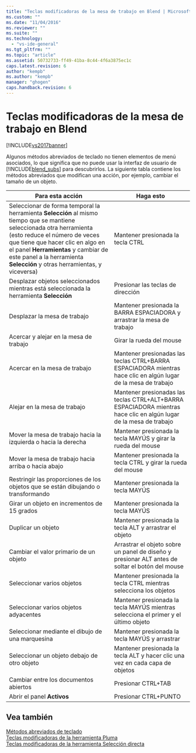 ```yaml
---
title: "Teclas modificadoras de la mesa de trabajo en Blend | Microsoft Docs"
ms.custom: ""
ms.date: "11/04/2016"
ms.reviewer: ""
ms.suite: ""
ms.technology: 
  - "vs-ide-general"
ms.tgt_pltfrm: ""
ms.topic: "article"
ms.assetid: 50732733-ff49-41ba-8c44-4f6a3875ec1c
caps.latest.revision: 6
author: "kempb"
ms.author: "kempb"
manager: "ghogen"
caps.handback.revision: 6
---
```

# Teclas modificadoras de la mesa de trabajo en Blend
[!INCLUDE[vs2017banner](../code-quality/includes/vs2017banner.md)]

Algunos métodos abreviados de teclado no tienen elementos de menú asociados, lo que significa que no puede usar la interfaz de usuario de [!INCLUDE[blend_subs](../debugger/includes/blend_subs_md.md)] para descubrirlos.  La siguiente tabla contiene los métodos abreviados que modifican una acción, por ejemplo, cambiar el tamaño de un objeto.  
  
|Para esta acción|Haga esto|  
|----------------------|---------------|  
|Seleccionar de forma temporal la herramienta **Selección** al mismo tiempo que se mantiene seleccionada otra herramienta \(esto reduce el número de veces que tiene que hacer clic en algo en el panel **Herramientas** y cambiar de este panel a la herramienta **Selección** y otras herramientas, y viceversa\)|Mantener presionada la tecla CTRL|  
|Desplazar objetos seleccionados mientras está seleccionada la herramienta **Selección**|Presionar las teclas de dirección|  
|Desplazar la mesa de trabajo|Mantener presionada la BARRA ESPACIADORA y arrastrar la mesa de trabajo|  
|Acercar y alejar en la mesa de trabajo|Girar la rueda del mouse|  
|Acercar en la mesa de trabajo|Mantener presionadas las teclas CTRL\+BARRA ESPACIADORA mientras hace clic en algún lugar de la mesa de trabajo|  
|Alejar en la mesa de trabajo|Mantener presionadas las teclas CTRL\+ALT\+BARRA ESPACIADORA mientras hace clic en algún lugar de la mesa de trabajo|  
|Mover la mesa de trabajo hacia la izquierda o hacia la derecha|Mantener presionada la tecla MAYÚS y girar la rueda del mouse|  
|Mover la mesa de trabajo hacia arriba o hacia abajo|Mantener presionada la tecla CTRL y girar la rueda del mouse|  
|Restringir las proporciones de los objetos que se están dibujando o transformando|Mantener presionada la tecla MAYÚS|  
|Girar un objeto en incrementos de 15 grados|Mantener presionada la tecla MAYÚS|  
|Duplicar un objeto|Mantener presionada la tecla ALT y arrastrar el objeto|  
|Cambiar el valor primario de un objeto|Arrastrar el objeto sobre un panel de diseño y presionar ALT antes de soltar el botón del mouse|  
|Seleccionar varios objetos|Mantener presionada la tecla CTRL mientras selecciona los objetos|  
|Seleccionar varios objetos adyacentes|Mantener presionada la tecla MAYÚS mientras selecciona el primer y el último objeto|  
|Seleccionar mediante el dibujo de una marquesina|Mantener presionada la tecla MAYÚS y arrastrar|  
|Seleccionar un objeto debajo de otro objeto|Mantener presionada la tecla ALT y hacer clic una vez en cada capa de objetos|  
|Cambiar entre los documentos abiertos|Presionar CTRL\+TAB|  
|Abrir el panel **Activos**|Presionar CTRL\+PUNTO|  
  
## Vea también  
 [Métodos abreviados de teclado](../designers/keyboard-shortcuts-in-blend.md)   
 [Teclas modificadoras de la herramienta Pluma](../designers/pen-tool-modifier-keys-in-blend.md)   
 [Teclas modificadoras de la herramienta Selección directa](../designers/direct-selection-tool-modifier-keys-in-blend.md)